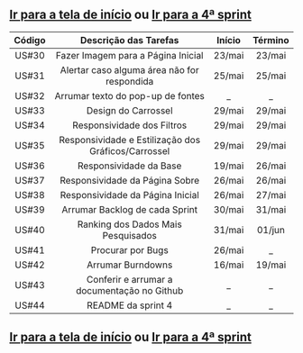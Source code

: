 ## [Ir para a tela de início](./../../README.md) ou [Ir para a 4ª sprint](README_sprint.md)

| Código |               Descrição das Tarefas               | Início | Término |
| :----: | :-----------------------------------------------: | :----: | :-----: |
| US#30  | Fazer Imagem para a Página Inicial                  | 23/mai | 23/mai  |
| US#31  | Alertar caso alguma área não for respondida         | 25/mai | 25/mai  |
| US#32  | Arrumar texto do pop-up de fontes                   | _      | _       |
| US#33  | Design do Carrossel                                 | 29/mai | 29/mai  |
| US#34  | Responsividade dos Filtros                          | 29/mai | 29/mai  |
| US#35  | Responsividade e Estilização dos Gráficos/Carrossel | 29/mai | 29/mai  |
| US#36  | Responsividade da Base                              | 19/mai | 26/mai  |
| US#37  | Responsividade da Página Sobre                      | 26/mai | 26/mai  |
| US#38  | Responsividade da Página Inicial                    | 26/mai | 27/mai  |
| US#39  | Arrumar Backlog de cada Sprint                      | 30/mai |31/mai   |
| US#40  | Ranking dos Dados Mais Pesquisados                  | 31/mai | 01/jun  |
| US#41  | Procurar por Bugs                                   | 26/mai | _       |
| US#42  | Arrumar Burndowns                                   | 16/mai |19/mai   |
| US#43  | Conferir e arrumar a documentação no Github         | _      | _       |
| US#44  | README da sprint 4                                  | _      | _       |

## [Ir para a tela de início](./../../README.md) ou [Ir para a 4ª sprint](README_sprint.md)
